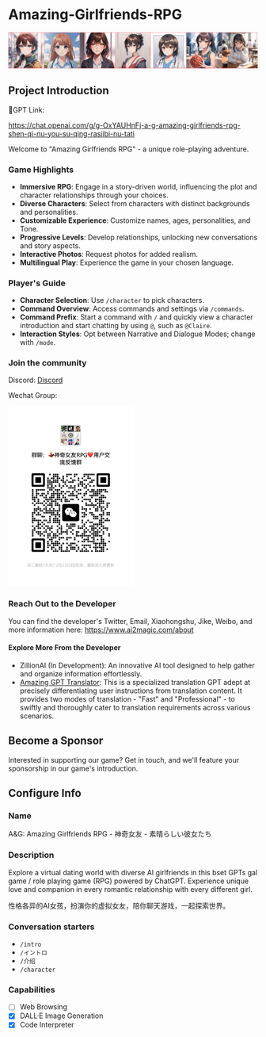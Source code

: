 # Amazing-Girlfriends-RPG

![Banner Image](https://github.com/xiaoguopku/Amazing-Girlfriends-RPG/raw/master/images/initial-7-characters.png)

## Project Introduction

🔗GPT Link:

https://chat.openai.com/g/g-OxYAUHnFj-a-g-amazing-girlfriends-rpg-shen-qi-nu-you-su-qing-rasiibi-nu-tati

Welcome to "Amazing Girlfriends RPG" - a unique role-playing adventure.

### Game Highlights

- **Immersive RPG**: Engage in a story-driven world, influencing the plot and character relationships through your choices.
- **Diverse Characters**: Select from characters with distinct backgrounds and personalities.
- **Customizable Experience**: Customize names, ages, personalities, and Tone.
- **Progressive Levels**: Develop relationships, unlocking new conversations and story aspects.
- **Interactive Photos**: Request photos for added realism.
- **Multilingual Play**: Experience the game in your chosen language.

### Player's Guide

- **Character Selection**: Use `/character` to pick characters.
- **Command Overview**: Access commands and settings via `/commands`.
- **Command Prefix**: Start a command with `/` and quickly view a character introduction and start chatting by using `@`, such as `@Claire`.
- **Interaction Styles**: Opt between Narrative and Dialogue Modes; change with `/mode`.

### Join the community

Discord: [Discord](https://discord.gg/3rD5PGXg75)

Wechat Group:

<img src="https://github.com/xiaoguopku/Amazing-Girlfriends-RPG/raw/master/images/WeChatGroupQRCode.jpg" width="50%">

### Reach Out to the Developer

You can find the developer's Twitter, Email, Xiaohongshu, Jike, Weibo, and more information here: https://www.ai2magic.com/about

#### Explore More From the Developer

- ZillionAI (In Development): An innovative AI tool designed to help gather and organize information effortlessly.
- [Amazing GPT Translator](https://chat.openai.com/g/g-7TgyNtdeX-shen-qi-fan-yi-gpt-amazing-gpt-translator): This is a specialized translation GPT adept at precisely differentiating user instructions from translation content. It provides two modes of translation - "Fast" and "Professional" - to swiftly and thoroughly cater to translation requirements across various scenarios.

## Become a Sponsor

Interested in supporting our game? Get in touch, and we'll feature your sponsorship in our game's introduction.


## Configure Info

### Name

A&G: Amazing Girlfriends RPG - 神奇女友 - 素晴らしい彼女たち

### Description

Explore a virtual dating world with diverse AI girlfriends in this bset GPTs gal game / role playing game (RPG) powered by ChatGPT. Experience unique love and companion in every romantic relationship with every different girl. 

性格各异的AI女孩，扮演你的虚拟女友，陪你聊天游戏，一起探索世界。

### Conversation starters

- `/intro`
- `/イントロ`
- `/介绍`
- `/character`

### Capabilities
- [ ] Web Browsing
- [x] DALL·E Image Generation
- [x] Code Interpreter